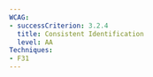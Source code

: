 ```yaml
---
WCAG: 
- successCriterion: 3.2.4
  title: Consistent Identification
  level: AA
Techniques:
- F31
---
```

